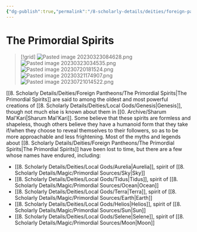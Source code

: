 ```yaml
---
{"dg-publish":true,"permalink":"/8-scholarly-details/deities/foreign-pantheons/the-primordial-spirits/","noteIcon":""}
---
```


# The Primordial Spirits

>[!grid]
>![Pasted image 20230323084628.png](/img/user/x.%20Assets/Attachments/Pasted%20image%2020230323084628.png)
>![Pasted image 20230323034535.png](/img/user/x.%20Assets/Attachments/Pasted%20image%2020230323034535.png)
>![Pasted image 20230720181524.png](/img/user/x.%20Assets/Attachments/Pasted%20image%2020230720181524.png)
>![Pasted image 20230321174907.png](/img/user/x.%20Assets/Attachments/Pasted%20image%2020230321174907.png)
>![Pasted image 20230721014522.png](/img/user/x.%20Assets/Attachments/Pasted%20image%2020230721014522.png)

[[8. Scholarly Details/Deities/Foreign Pantheons/The Primordial Spirits\|The Primordial Spirits]] are said to among the oldest and most powerful creations of [[8. Scholarly Details/Deities/Local Gods/Genesis\|Genesis]], though not much else is known about them in [[0. Archive/Sharum Mal'Kari\|Sharum Mal'Kari]]. Some believe that these spirits are formless and shapeless, though others believe they have a humanoid form that they take if/when they choose to reveal themselves to their followers, so as to be more approachable and less frightening. Most of the myths and legends about [[8. Scholarly Details/Deities/Foreign Pantheons/The Primordial Spirits\|The Primordial Spirits]] have been lost to time, but there are a few whose names have endured, including:

- [[8. Scholarly Details/Deities/Local Gods/Aurelia\|Aurelia]], spirit of [[8. Scholarly Details/Magic/Primordial Sources/Sky\|Sky]]
- [[8. Scholarly Details/Deities/Local Gods/Tidus\|Tidus]], spirit of [[8. Scholarly Details/Magic/Primordial Sources/Ocean\|Ocean]]
- [[8. Scholarly Details/Deities/Local Gods/Terra\|Terra]], spirit of [[8. Scholarly Details/Magic/Primordial Sources/Earth\|Earth]]
- [[8. Scholarly Details/Deities/Local Gods/Helios\|Helios]], spirit of [[8. Scholarly Details/Magic/Primordial Sources/Sun\|Sun]]
- [[8. Scholarly Details/Deities/Local Gods/Selene\|Selene]], spirit of [[8. Scholarly Details/Magic/Primordial Sources/Moon\|Moon]]





